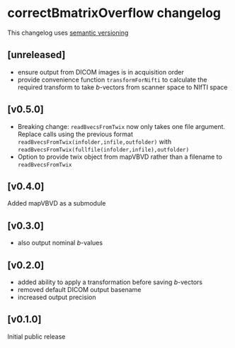 # correctBmatrixOverflow changelog
This changelog uses [semantic versioning](https://semver.org/)

## [unreleased]
- ensure output from DICOM images is in acquisition order
- provide convenience function `transformForNifti` to calculate the required transform to take *b*-vectors from scanner space to NIfTI space

## [v0.5.0]
- Breaking change: `readBvecsFromTwix` now only takes one file argument.
Replace calls using the previous format `readBvecsFromTwix(infolder,infile,outfolder)` with `readBvecsFromTwix(fullfile(infolder,infile),outfolder)`
- Option to provide twix object from mapVBVD rather than a filename to `readBvecsFromTwix`

## [v0.4.0]
Added mapVBVD as a submodule

## [v0.3.0]
- also output nominal *b*-values

## [v0.2.0]
- added ability to apply a transformation before saving *b*-vectors
- removed default DICOM output basename
- increased output precision

## [v0.1.0]
Initial public release
